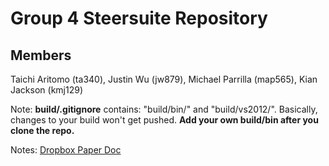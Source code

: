 # Group 4 Steersuite Repository

## Members
Taichi Aritomo (ta340), Justin Wu (jw879), Michael Parrilla (map565), Kian Jackson (kmj129)

Note: **build/.gitignore** contains: "build/bin/" and "build/vs2012/". Basically, changes to your build won't get pushed. **Add your own build/bin after you clone the repo.**

Notes: [Dropbox Paper Doc](https://paper.dropbox.com/doc/Steersuite-Assignments-4pWAWAmWmpfuaMozsfF6y?_tk=share_copylink)
